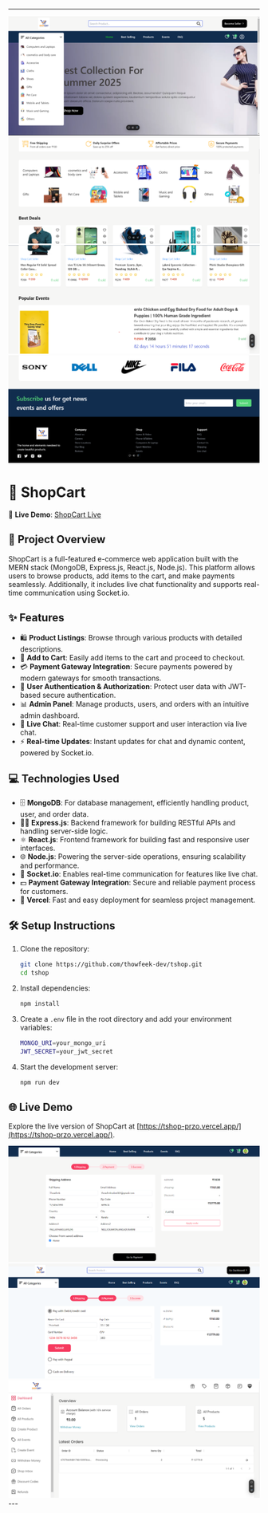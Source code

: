 
---
<img src="./frontend/src/Assests/images/SS1.png" />
<img src="./frontend/src/Assests/images/SS2.png" />
<img src="./frontend/src/Assests/images/SS3.png" />
<img src="./frontend/src/Assests/images/SS4.png" />

# 🛒 ShopCart

🔗 **Live Demo**: [ShopCart Live](https://tshop-przo.vercel.app/)

## 📖 Project Overview

ShopCart is a full-featured e-commerce web application built with the MERN stack (MongoDB, Express.js, React.js, Node.js). This platform allows users to browse products, add items to the cart, and make payments seamlessly. Additionally, it includes live chat functionality and supports real-time communication using Socket.io.

## ✨ Features

- 🛍️ **Product Listings**: Browse through various products with detailed descriptions.
- 🛒 **Add to Cart**: Easily add items to the cart and proceed to checkout.
- 💳 **Payment Gateway Integration**: Secure payments powered by modern gateways for smooth transactions.
- 🔐 **User Authentication & Authorization**: Protect user data with JWT-based secure authentication.
- 📊 **Admin Panel**: Manage products, users, and orders with an intuitive admin dashboard.
- 💬 **Live Chat**: Real-time customer support and user interaction via live chat.
- ⚡ **Real-time Updates**: Instant updates for chat and dynamic content, powered by Socket.io.

## 💻 Technologies Used

- 🗄️ **MongoDB**: For database management, efficiently handling product, user, and order data.
- 🧑‍💻 **Express.js**: Backend framework for building RESTful APIs and handling server-side logic.
- ⚛️ **React.js**: Frontend framework for building fast and responsive user interfaces.
- 🌐 **Node.js**: Powering the server-side operations, ensuring scalability and performance.
- 📡 **Socket.io**: Enables real-time communication for features like live chat.
- 💵 **Payment Gateway Integration**: Secure and reliable payment process for customers.
- 🚀 **Vercel**: Fast and easy deployment for seamless project management.

## 🛠️ Setup Instructions

1. Clone the repository:
   ```bash
   git clone https://github.com/thowfeek-dev/tshop.git
   cd tshop
   ```

2. Install dependencies:
   ```bash
   npm install
   ```

3. Create a `.env` file in the root directory and add your environment variables:
   ```bash
   MONGO_URI=your_mongo_uri
   JWT_SECRET=your_jwt_secret
   ```

4. Start the development server:
   ```bash
   npm run dev
   ```

## 🌐 Live Demo

Explore the live version of ShopCart at [https://tshop-przo.vercel.app/](https://tshop-przo.vercel.app/).


<img src="./frontend/src/Assests/images/SS5.png" />
<img src="./frontend/src/Assests/images/SS6.png" />
<img src="./frontend/src/Assests/images/SS7.png" />
---